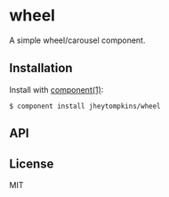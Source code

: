 
# wheel

  A simple wheel/carousel component.

## Installation

  Install with [component(1)](http://component.io):

    $ component install jheytompkins/wheel

## API



## License

  MIT
